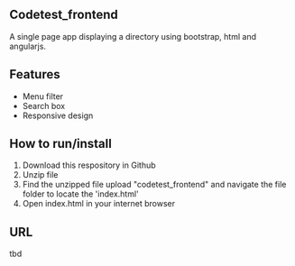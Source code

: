 ## Codetest_frontend

A single page app displaying a directory using bootstrap, html and angularjs.

## Features

* Menu filter
* Search box 
* Responsive design

## How to run/install
1. Download this respository in Github
2. Unzip file
3. Find the unzipped file upload "codetest_frontend" and
navigate the file folder to locate the 'index.html'
4. Open index.html in your internet browser

## URL 
tbd

